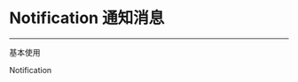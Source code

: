 # Notification 通知消息

---

基本使用

<div class="demo-block">
  <i-button type="primary" @click="fn">Notification</i-button>
</div>


<script>
export default {
  data(){
    return {
      modal1: false,
      modal2: false,
      value1: 'tooltip'
    }
  },
  methods:{
    fn(){
      this.$Notify()
    }

  }
}
</script>
